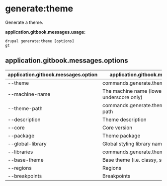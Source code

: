 # generate:theme
Generate a theme.

**application.gitbook.messages.usage:**
```
drupal generate:theme [options]
gt
```

## application.gitbook.messages.options
application.gitbook.messages.option | application.gitbook.messages.details
-------|-------------
--theme | commands.generate.theme.options.module
--machine-name | The machine name (lowercase and underscore only)
--theme-path | commands.generate.theme.options.module-path
--description | Theme description
--core | Core version
--package | Theme package
--global-library | Global styling library name
--libraries | commands.generate.theme.options.libraries
--base-theme | Base theme (i.e. classy, stable)
--regions | Regions
--breakpoints | Breakpoints

